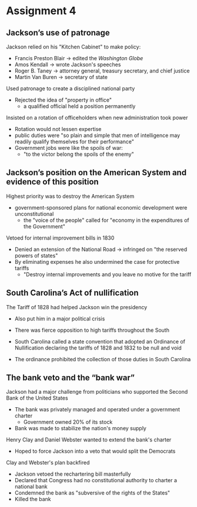 # Assignment 4

## Jackson’s use of patronage

Jackson relied on his "Kitchen Cabinet" to make policy:
- Francis Preston Blair -> edited the *Washington Globe*
- Amos Kendall -> wrote Jackson's speeches
- Roger B. Taney -> attorney general, treasury secretary, and chief justice
- Martin Van Buren -> secretary of state

Used patronage to create a disciplined national party
- Rejected the idea of "property in office"
    - a qualified official held a position permanently

Insisted on a rotation of officeholders when new administration took power
- Rotation would not lessen expertise
- public duties were "so plain and simple that men of intelligence may readily
  qualify themselves for their performance"
- Government jobs were like the spoils of war:
    - "to the victor belong the spoils of the enemy"

## Jackson’s position on the American System and evidence of this position

Highest priority was to destroy the American System
- government-sponsored plans for national economic development were
  unconstitutional
    - the "voice of the people" called for "economy in the expenditures of the
      Government"

Vetoed for internal improvement bills in 1830
- Denied an extension of the National Road -> infringed on "the reserved powers
  of states"
- By eliminating expenses he also undermined the case for protective tariffs
    - "Destroy internal improvements and you leave no motive for the tariff
    
## South Carolina’s Act of nullification                          

The Tariff of 1828 had helped Jackson win the presidency
- Also put him in a major political crisis
- There was fierce opposition to high tariffs throughout the South

- South Carolina called a state convention that adopted an Ordinance of
  Nullification declaring the tariffs of 1828 and 1832 to be null and void
- The ordinance prohibited the collection of those duties in South Carolina

## The bank veto and the “bank war”

Jackson had a major challenge from politicians who supported the Second Bank of
the United States
- The bank was privately managed and operated under a government charter
    - Government owned 20% of its stock
- Bank was made to stabilize the nation's money supply

Henry Clay and Daniel Webster wanted to extend the bank's charter
- Hoped to force Jackson into a veto that would split the Democrats

Clay and Webster's plan backfired
- Jackson vetoed the rechartering bill masterfully 
- Declared that Congress had no constitutional authority to charter a national
  bank
- Condemned the bank as "subversive of the rights of the States"
- Killed the bank

